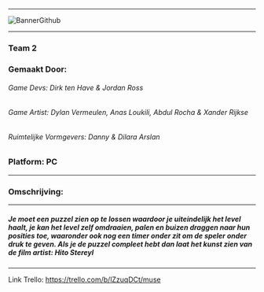 -------------------------------------------------------------------------------------------------------------------------------------------------------------
![BannerGithub](https://user-images.githubusercontent.com/47526227/172594702-3da84f78-4a0a-42c8-9768-004eee5495c6.png)

-------------------------------------------------------------------------------------------------------------------------------------------------------------
### Team 2
### Gemaakt Door: 
######     Game Devs: Dirk ten Have & Jordan Ross
######     Game Artist: Dylan Vermeulen, Anas Loukili, Abdul Rocha & Xander Rijkse
######     Ruimtelijke Vormgevers: Danny & Dilara Arslan
### Platform: PC
-------------------------------------------------------------------------------------------------------------------------------------------------------------
### Omschrijving:
-------------------------------------------------------------------------------------------------------------------------------------------------------------
##### Je moet een puzzel zien op te lossen waardoor je uiteindelijk het level haalt, je kan het level zelf omdraaien, palen en buizen draggen naar hun posities toe, waaronder ook nog een timer onder zit om de speler onder druk te geven. Als je de puzzel compleet hebt dan laat het kunst zien van de film artist: Hito Stereyl
-------------------------------------------------------------------------------------------------------------------------------------------------------------

Link Trello: https://trello.com/b/lZzuqDCt/muse
